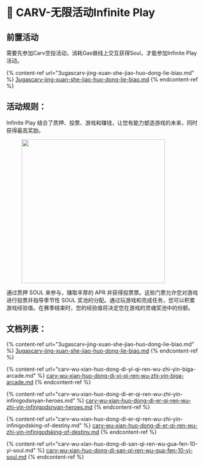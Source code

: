 # 🎩 CARV-无限活动Infinite Play

## 前置活动

需要先参加Carv空投活动，消耗Gas做线上交互获得Soul，才能参加Infinite Play活动。

{% content-ref url="3ugascarv-jing-xuan-she-jiao-huo-dong-lie-biao.md" %}
[3ugascarv-jing-xuan-she-jiao-huo-dong-lie-biao.md](3ugascarv-jing-xuan-she-jiao-huo-dong-lie-biao.md)
{% endcontent-ref %}

## 活动规则：

Infinite Play 结合了质押、投票、游戏和赚钱，让您有能力塑造游戏的未来，同时获得最高奖励。

<figure><img src="https://public.carv.io/airdrop/earninghall_guide.jpeg" alt="" width="375"><figcaption></figcaption></figure>

通过质押 SOUL 来参与，赚取丰厚的 APR 并获得投票票。这些门票允许您对游戏进行投票并指导季节性 SOUL 奖池的分配。通过玩游戏和完成任务，您可以积累游戏经验值。在赛季结束时，您的经验值将决定您在游戏的灵魂奖池中的份额。

## 文档列表：

{% content-ref url="3ugascarv-jing-xuan-she-jiao-huo-dong-lie-biao.md" %}
[3ugascarv-jing-xuan-she-jiao-huo-dong-lie-biao.md](3ugascarv-jing-xuan-she-jiao-huo-dong-lie-biao.md)
{% endcontent-ref %}

{% content-ref url="carv-wu-xian-huo-dong-di-yi-qi-ren-wu-zhi-yin-biga-arcade.md" %}
[carv-wu-xian-huo-dong-di-yi-qi-ren-wu-zhi-yin-biga-arcade.md](carv-wu-xian-huo-dong-di-yi-qi-ren-wu-zhi-yin-biga-arcade.md)
{% endcontent-ref %}

{% content-ref url="carv-wu-xian-huo-dong-di-er-qi-ren-wu-zhi-yin-infinigodsnyan-heroes.md" %}
[carv-wu-xian-huo-dong-di-er-qi-ren-wu-zhi-yin-infinigodsnyan-heroes.md](carv-wu-xian-huo-dong-di-er-qi-ren-wu-zhi-yin-infinigodsnyan-heroes.md)
{% endcontent-ref %}

{% content-ref url="carv-wu-xian-huo-dong-di-er-qi-ren-wu-zhi-yin-infinigodsking-of-destiny.md" %}
[carv-wu-xian-huo-dong-di-er-qi-ren-wu-zhi-yin-infinigodsking-of-destiny.md](carv-wu-xian-huo-dong-di-er-qi-ren-wu-zhi-yin-infinigodsking-of-destiny.md)
{% endcontent-ref %}

{% content-ref url="carv-wu-xian-huo-dong-di-san-qi-ren-wu-gua-fen-10-yi-soul.md" %}
[carv-wu-xian-huo-dong-di-san-qi-ren-wu-gua-fen-10-yi-soul.md](carv-wu-xian-huo-dong-di-san-qi-ren-wu-gua-fen-10-yi-soul.md)
{% endcontent-ref %}

